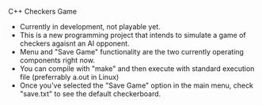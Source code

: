 C++ Checkers Game

* Currently in development, not playable yet.
* This is a new programming project that intends to simulate a game of checkers agaisnt an AI opponent.
* Menu and "Save Game" functionality are the two currently operating components right now.
* You can compile with "make" and then execute with standard execution file (preferrably a.out in Linux)
* Once you've selected the "Save Game" option in the main menu, check "save.txt" to see the default checkerboard.